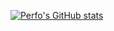 [![Perfo's GitHub stats](https://github-readme-stats.vercel.app/api?username=PerfoCzech&count_private=true&include_all_commits=true&show_icons=true&hide_border=true&icon_color=9A0680&bg_color=ffffff00&text_color=eeeeee&title_color=eeeeee)](https://github.com/anuraghazra/github-readme-stats)
